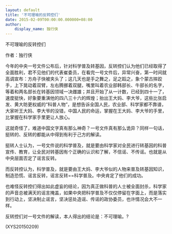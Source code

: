 ```yaml
---
layout: default
title: '不可理喻的反转控们'
date: 2015-02-09T00:00:00.000000+08:00
author:
    display_name: 独行侠
---
```


不可理喻的反转控们

作者：独行侠

今年的中央一号文件公布后，针对科学普及转基因，反转控们认为他们已经取得了全面胜利，君不见他们的代表崔委员，在看完一号文件后，异常兴奋，第一时间就高调宣布：方舟子快被夹头了；这几天也是手之舞之，足之蹈之，象个蒙古摔跤手，上下晃动着双臂，左右腾挪着双腿，嘴里叫着农业部韩部长、牛部长的名字，等着和两名部长在转基因领域一决雌雄；并且开始了从一计数，已经到四十一了，速度挺快，好象要重演他的四八三十六的辉煌；抬出王大妈、李大爷，这些比张启发、黄大昉更权威的“科普人物”，是想告诉全国人民，农业部、科学家都不靠谱，大家听王大妈、李大爷的没错，中国人民的命运，掌握在王大妈、李大爷的手里，比掌握在科学家手里更让人放心。

这就奇怪了，难道中国文字真有那么神奇？一号文件真有那么诡异？同样一句话，挺转的、反转的都能从中得到有利于己方的解读。

挺转人士认为，一号文件说的科学普及，就是要由科学家对全民进行转基因的科普宣传、教育，让全民对转基因有个正确的认识和了解，不信谣、不传谣。也就是从中央层面否定了谣言反转。

而反转控认为，科学普及，就是要由王大妈、李大爷似的人物来普及转基因知识，制造恐慌、谣言反转，谣言反转==科学普及。中央肯定了他们的成功。

也难怪反转控们得出如此虚妄的结论，因为真正做科普的人士被全面封杀，科学家的声音总被满天的谣言掩盖，如果中央把科学普及不仅仅停留在字面上，而是落实到行动上，坚决制止谣言，坚决惩处造谣、传谣的政协委员，也许情况会大不一样。

反转控们对一号文件的解读，本人得出的结论是：不可理喻。?

(XYS20150209)

